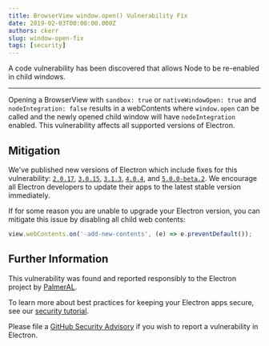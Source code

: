 ```yaml
---
title: BrowserView window.open() Vulnerability Fix
date: 2019-02-03T00:00:00.000Z
authors: ckerr
slug: window-open-fix
tags: [security]
---
```


A code vulnerability has been discovered that allows Node to be re-enabled in child windows.

---

Opening a BrowserView with `sandbox: true` or `nativeWindowOpen: true` and `nodeIntegration: false` results in a webContents where `window.open` can be called and the newly opened child window will have `nodeIntegration` enabled. This vulnerability affects all supported versions of Electron.

## Mitigation

We've published new versions of Electron which include fixes for this vulnerability:
[`2.0.17`](https://github.com/electron/electron/releases/tag/v2.0.17),
[`3.0.15`](https://github.com/electron/electron/releases/tag/v3.0.15),
[`3.1.3`](https://github.com/electron/electron/releases/tag/v3.1.3),
[`4.0.4`](https://github.com/electron/electron/releases/tag/v4.0.4), and
[`5.0.0-beta.2`](https://github.com/electron/electron/releases/tag/v5.0.0-beta.2).
We encourage all Electron developers to update their apps to the latest stable version immediately.

If for some reason you are unable to upgrade your Electron version, you can mitigate this issue by disabling all child web contents:

```javascript
view.webContents.on('-add-new-contents', (e) => e.preventDefault());
```

## Further Information

This vulnerability was found and reported responsibly to the Electron project by [PalmerAL](https://github.com/PalmerAL).

To learn more about best practices for keeping your Electron apps secure, see our [security tutorial].

Please file a [GitHub Security Advisory] if you wish to report a vulnerability
in Electron.

[security tutorial]: https://electronjs.org/docs/tutorial/security
[GitHub Security Advisory]: https://github.com/electron/electron/security
